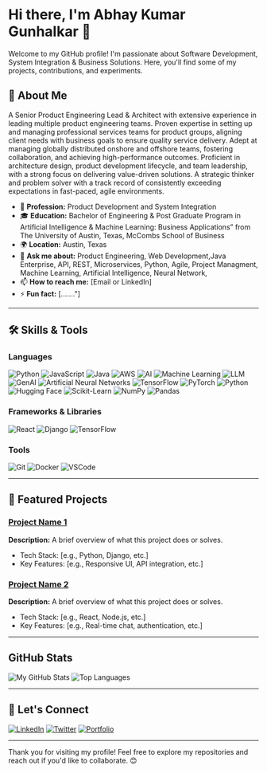 # Hi there, I'm Abhay Kumar Gunhalkar 👋

Welcome to my GitHub profile! I'm passionate about Software Development, System Integration & Business Solutions. Here, you'll find some of my projects, contributions, and experiments.

## 🚀 About Me

A Senior Product Engineering Lead & Architect with extensive experience in leading multiple product engineering teams. Proven expertise in setting up and managing professional services teams for product groups, aligning client needs with business goals to ensure quality service delivery. Adept at managing globally distributed onshore and offshore teams, fostering collaboration, and achieving high-performance outcomes. Proficient in architecture design, product development lifecycle, and team leadership, with a strong focus on delivering value-driven solutions. A strategic thinker and problem solver with a track record of consistently exceeding expectations in fast-paced, agile environments.

- 💼 **Profession:** Product Development and System Integration
- 🎓 **Education:**  Bachelor of Engineering & Post Graduate Program in Artificial Intelligence & Machine Learning: Business Applications” from The University of Austin, Texas, McCombs School of Business
- 🌍 **Location:** Austin, Texas
- 💬 **Ask me about:** Product Engineering, Web Development,Java Enterprise, API, REST, Microservices, Python, Agile, Project Managment, Machine Learning, Artificial Intelligence, Neural Network,  
- 📫 **How to reach me:** [Email or LinkedIn]
- ⚡ **Fun fact:** [......."]

---

## 🛠️ Skills & Tools

### Languages
![Python](https://img.shields.io/badge/-Python-3776AB?logo=python&logoColor=white&style=flat)
![JavaScript](https://img.shields.io/badge/-JavaScript-F7DF1E?logo=javascript&logoColor=black&style=flat)
![Java](https://img.shields.io/badge/-Java-007396?logo=java&logoColor=white&style=flat)
![AWS](https://img.shields.io/badge/-AWS-232F3E?logo=amazon-aws&logoColor=white&style=flat)
![AI](https://img.shields.io/badge/-Artificial%20Intelligence-008080?logo=brain&logoColor=white&style=flat)
![Machine Learning](https://img.shields.io/badge/-Machine%20Learning-FF6F00?logo=tensorflow&logoColor=white&style=flat)
![LLM](https://img.shields.io/badge/-Large%20Language%20Models-800080?logo=openai&logoColor=white&style=flat)
![GenAI](https://img.shields.io/badge/-Generative%20AI-9A4EF0?logo=openai&logoColor=white&style=flat)
![Artificial Neural Networks](https://img.shields.io/badge/-Artificial%20Neural%20Networks-2D8CFF?logo=deep-learning&logoColor=white&style=flat)
![TensorFlow](https://img.shields.io/badge/-TensorFlow-FF6F00?logo=tensorflow&logoColor=white&style=flat)
![PyTorch](https://img.shields.io/badge/-PyTorch-EE4C2C?logo=pytorch&logoColor=white&style=flat)
![Python](https://img.shields.io/badge/-Python-3776AB?logo=python&logoColor=white&style=flat)
![Hugging Face](https://img.shields.io/badge/-Hugging%20Face-F9EDB8?logo=huggingface&logoColor=black&style=flat)
![Scikit-Learn](https://img.shields.io/badge/-Scikit%20Learn-F7931E?logo=scikit-learn&logoColor=black&style=flat)
![NumPy](https://img.shields.io/badge/-NumPy-013243?logo=numpy&logoColor=white&style=flat)
![Pandas](https://img.shields.io/badge/-Pandas-150458?logo=pandas&logoColor=white&style=flat)


### Frameworks & Libraries
![React](https://img.shields.io/badge/-React-61DAFB?logo=react&logoColor=black&style=flat)
![Django](https://img.shields.io/badge/-Django-092E20?logo=django&logoColor=white&style=flat)
![TensorFlow](https://img.shields.io/badge/-TensorFlow-FF6F00?logo=tensorflow&logoColor=white&style=flat)

### Tools
![Git](https://img.shields.io/badge/-Git-F05032?logo=git&logoColor=white&style=flat)
![Docker](https://img.shields.io/badge/-Docker-2496ED?logo=docker&logoColor=white&style=flat)
![VSCode](https://img.shields.io/badge/-VSCode-007ACC?logo=visualstudiocode&logoColor=white&style=flat)

---

## 🌟 Featured Projects

### [Project Name 1](https://github.com/yourusername/project1)
**Description:** A brief overview of what this project does or solves. 
- Tech Stack: [e.g., Python, Django, etc.]
- Key Features: [e.g., Responsive UI, API integration, etc.]

### [Project Name 2](https://github.com/yourusername/project2)
**Description:** A brief overview of what this project does or solves. 
- Tech Stack: [e.g., React, Node.js, etc.]
- Key Features: [e.g., Real-time chat, authentication, etc.]

---

## GitHub Stats

![My GitHub Stats](https://github-readme-stats.vercel.app/api?username=abhaygunhalkar&show_icons=true&theme=radical)
![Top Languages](https://github-readme-stats.vercel.app/api/top-langs/?username=yourusername&layout=compact&theme=radical)

---

## 🤝 Let's Connect

[![LinkedIn](https://img.shields.io/badge/-LinkedIn-0A66C2?logo=linkedin&logoColor=white&style=flat)](https://linkedin.com/in/yourprofile)
[![Twitter](https://img.shields.io/badge/-Twitter-1DA1F2?logo=twitter&logoColor=white&style=flat)](https://twitter.com/yourusername)
[![Portfolio](https://img.shields.io/badge/-Portfolio-000000?logo=firefox&logoColor=white&style=flat)](https://yourportfolio.com)

---

Thank you for visiting my profile! Feel free to explore my repositories and reach out if you'd like to collaborate. 😊



<!--
**abhaygunhalkar/abhaygunhalkar** is a ✨ _special_ ✨ repository because its `README.md` (this file) appears on your GitHub profile.

Here are some ideas to get you started:

- 🔭 I’m currently working on ...
- 🌱 I’m currently learning ...
- 👯 I’m looking to collaborate on ...
- 🤔 I’m looking for help with ...
- 💬 Ask me about ...
- 📫 How to reach me: ...
- 😄 Pronouns: ...
- ⚡ Fun fact: ...
-->
